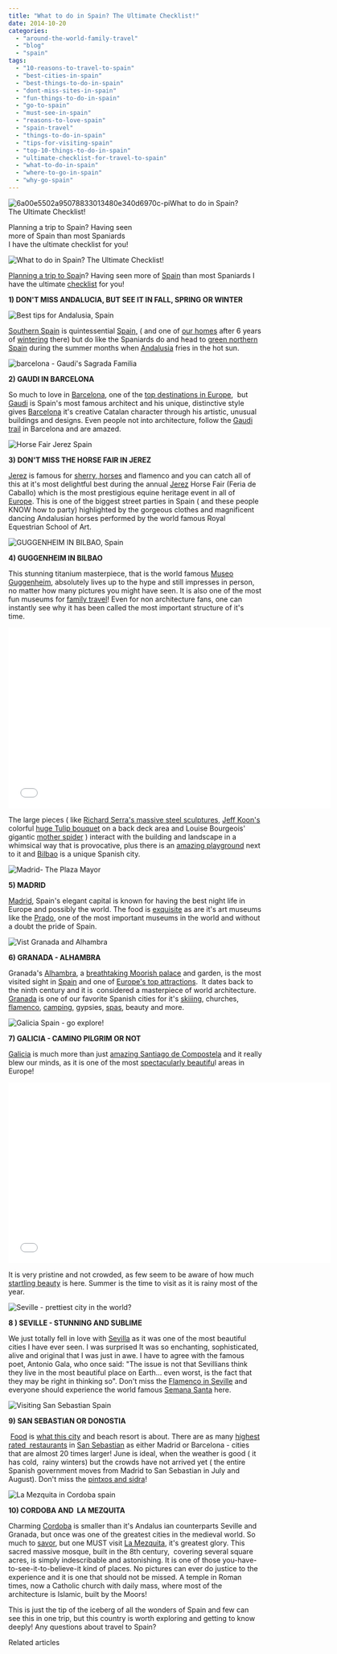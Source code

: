 ```yaml
---
title: "What to do in Spain? The Ultimate Checklist!"
date: 2014-10-20
categories: 
  - "around-the-world-family-travel"
  - "blog"
  - "spain"
tags: 
  - "10-reasons-to-travel-to-spain"
  - "best-cities-in-spain"
  - "best-things-to-do-in-spain"
  - "dont-miss-sites-in-spain"
  - "fun-things-to-do-in-spain"
  - "go-to-spain"
  - "must-see-in-spain"
  - "reasons-to-love-spain"
  - "spain-travel"
  - "things-to-do-in-spain"
  - "tips-for-visiting-spain"
  - "top-10-things-to-do-in-spain"
  - "ultimate-checklist-for-travel-to-spain"
  - "what-to-do-in-spain"
  - "where-to-go-in-spain"
  - "why-go-spain"
---
```


![6a00e5502a95078833013480e340d6970c-pi](https://pub-ac94b3f306b24c0dba4238943c97f2e1.r2.dev/6a00e5502a9507883301b7c6f5d309970b.jpg)What to do in Spain?  
The Ultimate Checklist!  
  
Planning a trip to Spain? Having seen  
more of Spain than most Spaniards  
I have the ultimate checklist for you!

<!--more-->  
![What to do in Spain? The Ultimate Checklist!](https://pub-ac94b3f306b24c0dba4238943c97f2e1.r2.dev/6a00e5502a9507883301bb079bb690970d.png)  
  
  
[Planning a trip to Spai](https://pub-ac94b3f306b24c0dba4238943c97f2e1.r2.dev/2011/05/best-southern-spain-holiday.html "planning a trip to spain")n? Having seen more of [Spain](https://pub-ac94b3f306b24c0dba4238943c97f2e1.r2.dev/2011/08/family-travel-spain-photo-andalusia.html "spain travel") than most Spaniards I have the ultimate [checklist](https://pub-ac94b3f306b24c0dba4238943c97f2e1.r2.dev/2009/11/whats-a-spain-winter-rental-like-extended-travel-digital-nomad-4hww-vacation-.html "How to rent a vacation home in spain") for you!  
  
**1) DON'T MISS ANDALUCIA, BUT SEE IT IN FALL, SPRING OR WINTER**  
  
![Best tips for Andalusia, Spain](https://pub-ac94b3f306b24c0dba4238943c97f2e1.r2.dev/6a00e5502a9507883301b7c6f68f59970b.png)  
  
[Southern Spain](https://pub-ac94b3f306b24c0dba4238943c97f2e1.r2.dev/2013/06/southern-spain-cave-houses.html "southern Spain cave houses") is quintessential [Spain,](https://pub-ac94b3f306b24c0dba4238943c97f2e1.r2.dev/spain/ "Spain travel tips") ( and one of [our homes](https://pub-ac94b3f306b24c0dba4238943c97f2e1.r2.dev/2010/06/family-travel-tips-in-spains-costa-del-sol-countryside-adventures-mediterranean-beaches-photography-.html "travel tips for costa del sol in spain") after 6 years of [wintering](https://pub-ac94b3f306b24c0dba4238943c97f2e1.r2.dev/2009/11/lifestyle-design-a-winter-in-spain-extendedtravel-digitalnomad-miniretirement-4hww-travel.html "How to winter in Spain") there) but do like the Spaniards do and head to [green northern Spain](https://pub-ac94b3f306b24c0dba4238943c97f2e1.r2.dev/2008/10/post-1.html "green northern spain") during the summer months when [Andalusia](https://pub-ac94b3f306b24c0dba4238943c97f2e1.r2.dev/2009/04/spain-stunning-semana-santa-easter-procession-in-andalusia-white-village.html "Andalusia - Easter procession, semana santa") fries in the hot sun.  
  
![barcelona - Gaudi's Sagrada Familia](https://pub-ac94b3f306b24c0dba4238943c97f2e1.r2.dev/6a00e5502a9507883301b8d08096c9970c.png)  
  
  
**2) GAUDI IN BARCELONA**  
  
So much to love in [Barcelona](https://pub-ac94b3f306b24c0dba4238943c97f2e1.r2.dev/2011/07/costa-brava-and-barcelona.html "travel to Barcelona and costa brava"), one of the [top destinations in Europe](https://pub-ac94b3f306b24c0dba4238943c97f2e1.r2.dev/2013/09/best-places-to-visit-in-europe.html "top destinations to visit in Europe"),  but [Gaudi](https://pub-ac94b3f306b24c0dba4238943c97f2e1.r2.dev/2007/05/more-gaudi-wond.html "Gaudi wonders in Barcelona") is Spain's most famous architect and his unique, distinctive style gives [Barcelona](https://pub-ac94b3f306b24c0dba4238943c97f2e1.r2.dev/2011/09/best-catalan-food-in-barcelona.html "Barcelona - best catalan food") it's creative Catalan character through his artistic, unusual buildings and designs. Even people not into architecture, follow the [Gaudi trail](https://pub-ac94b3f306b24c0dba4238943c97f2e1.r2.dev/2007/05/gaudis-sagrada.html "Gaudi trail ") in Barcelona and are amazed.  
  
![Horse Fair Jerez Spain](https://pub-ac94b3f306b24c0dba4238943c97f2e1.r2.dev/6a00e5502a9507883301b7c6f60207970b.png)  
  
  
**3) DON'T MISS THE HORSE FAIR IN JEREZ**  
  
[Jerez](https://pub-ac94b3f306b24c0dba4238943c97f2e1.r2.dev/2008/05/joys-of-the-roa.html "Jerez spain horse fair") is famous for [sherry, horses](https://pub-ac94b3f306b24c0dba4238943c97f2e1.r2.dev/2007/03/horses-and-sher.html "Jerez horse and sherry") and flamenco and you can catch all of this at it's most delightful best during the annual [Jerez](https://pub-ac94b3f306b24c0dba4238943c97f2e1.r2.dev/2007/03/jerez-lunch.html "Jerez best food in spain") Horse Fair (Feria de Caballo) which is the most prestigious equine heritage event in all of [Europe](https://pub-ac94b3f306b24c0dba4238943c97f2e1.r2.dev/2012/02/5-best-european-family-vacations.html "Best european family vacations"). This is one of the biggest street parties in Spain ( and these people KNOW how to party) highlighted by the gorgeous clothes and magnificent dancing Andalusian horses performed by the world famous Royal Equestrian School of Art.  
  
  
  
![GUGGENHEIM IN BILBAO, Spain](https://pub-ac94b3f306b24c0dba4238943c97f2e1.r2.dev/6a00e5502a9507883301bb079bb6ea970d.png)  
  
**4) GUGGENHEIM IN BILBAO**  
  
This stunning titanium masterpiece, that is the world famous [Museo Guggenheim](https://pub-ac94b3f306b24c0dba4238943c97f2e1.r2.dev/2009/06/wow-guggenheim-bilbao-.html "guggenheim in Bilbao spain review"), absolutely lives up to the hype and still impresses in person, no matter how many pictures you might have seen. It is also one of the most fun museums for [family travel](http://www.nytimes.com/1999/05/09/travel/frugal-traveler-food-too-is-an-art-in-bilbao.html)! Even for non architecture fans, one can instantly see why it has been called the most important structure of it's time.  
  

<iframe allowfullscreen frameborder="0" height="360" src="//www.youtube.com/embed/PlUGZt9w0GA?list=UUcMwuQFsEJfOct29ZTa0v8w" width="640"></iframe>

  
  
The large pieces ( like [Richard Serra's massive steel sculptures](http://www.guardian.co.uk/artanddesign/2005/jun/22/art), [Jeff Koon's](http://en.wikipedia.org/wiki/Jeff_Koons) colorful [huge Tulip bouquet](http://www.guggenheim.org/bilbao) on a back deck area and Louise Bourgeois' gigantic [mother spider](http://en.wikipedia.org/wiki/Maman) ) interact with the building and landscape in a whimsical way that is provocative, plus there is an [amazing playground](https://pub-ac94b3f306b24c0dba4238943c97f2e1.r2.dev/2009/07/-best-playground-in-europe-guggenheim-in-bilbao-spain-more.html "best playground in europe") next to it and [Bilbao](https://pub-ac94b3f306b24c0dba4238943c97f2e1.r2.dev/2009/06/basque-folk-dancing-in-bilbao-spain.html "Bilbao spain and basque dancing") is a unique Spanish city.  
  
![Madrid- The Plaza Mayor ](https://pub-ac94b3f306b24c0dba4238943c97f2e1.r2.dev/6a00e5502a9507883301b8d08002a5970c.png)  
  
**5) MADRID**  
  
[Madrid](https://pub-ac94b3f306b24c0dba4238943c97f2e1.r2.dev/2007/04/taste-of-madrid.html "madrid visiting tips"), Spain's elegant capital is known for having the best night life in Europe and possibly the world. The food is [exquisite](https://pub-ac94b3f306b24c0dba4238943c97f2e1.r2.dev/2007/04/botin-restauran.html "food in Madrid like Biotin restaurant") as are it's art museums like the [Prado,](https://pub-ac94b3f306b24c0dba4238943c97f2e1.r2.dev/2007/04/prado-play.html "Visiting Prado in Madrid with kids") one of the most important museums in the world and without a doubt the pride of Spain.  
  
![Vist Granada and Alhambra](https://pub-ac94b3f306b24c0dba4238943c97f2e1.r2.dev/6a00e5502a9507883301bb079bb30d970d.png)  
  
**6) GRANADA - ALHAMBRA**  
  
Granada's [Alhambra](https://pub-ac94b3f306b24c0dba4238943c97f2e1.r2.dev/2007/03/la-alhambra.html "Alhambra in Granada travel "), a [breathtaking Moorish palace](https://pub-ac94b3f306b24c0dba4238943c97f2e1.r2.dev/2013/07/-alhambra-moorish-palace-in-granada-with-gypsy-guitar.html "moorish palace and gypsy guitar") and garden, is the most visited sight in [Spain](https://pub-ac94b3f306b24c0dba4238943c97f2e1.r2.dev/2013/01/travel-to-spain-kids-tips.html "travel to spain") and one of [Europe's top attractions](https://pub-ac94b3f306b24c0dba4238943c97f2e1.r2.dev/2012/02/5-best-european-family-vacations.html "Best European vacations").  It dates back to the ninth century and it is  considered a masterpiece of world architecture. [Granada](https://pub-ac94b3f306b24c0dba4238943c97f2e1.r2.dev/2008/12/grace-gratitude.html "visiting granada") is one of our favorite Spanish cities for it's [skiiing](https://pub-ac94b3f306b24c0dba4238943c97f2e1.r2.dev/2012/12/skiing-in-southern-spain.html "skiing in southern spain"), churches, [flamenco](https://pub-ac94b3f306b24c0dba4238943c97f2e1.r2.dev/2008/04/flamenco.html "flamenco in spain"), [camping](https://pub-ac94b3f306b24c0dba4238943c97f2e1.r2.dev/2013/01/camping-spain.html "camping spain"), gypsies, [spas](https://pub-ac94b3f306b24c0dba4238943c97f2e1.r2.dev/2010/03/ahh-arab-baths-andalusia-spa-malaga-granada-benalmedena-massage-hotspringsthemal-water-roman.html "arab baths and spas in southern spain"), beauty and more.  
  
![Galicia Spain - go explore!](https://pub-ac94b3f306b24c0dba4238943c97f2e1.r2.dev/6a00e5502a9507883301b7c6f68b87970b.png)  
  
  
**7) GALICIA - CAMINO PILGRIM OR NOT**  
  
[Galicia](https://pub-ac94b3f306b24c0dba4238943c97f2e1.r2.dev/2008/09/gorgeous-galici.html "galica travel tips") is much more than just [amazing Santiago de Compostela](https://pub-ac94b3f306b24c0dba4238943c97f2e1.r2.dev/2008/08/santiago-de-com.html "santiago de compestella tips") and it really blew our minds, as it is one of the most [spectacularly beautifu](https://pub-ac94b3f306b24c0dba4238943c97f2e1.r2.dev/2008/09/more-galician-b.html "galicia spain tips")l areas in Europe!  
  

<iframe allowfullscreen frameborder="0" height="360" src="//www.youtube.com/embed/TnqpoELmDbM?list=UUcMwuQFsEJfOct29ZTa0v8w" width="640"></iframe>

  
  
It is very pristine and not crowded, as few seem to be aware of how much [startling beauty](http://query.nytimes.com/gst/fullpage.html?res=9A03EFDB143EF934A15757C0A961958260) is here. Summer is the time to visit as it is rainy most of the year.  
  
![Seville  - prettiest city in the world?](https://pub-ac94b3f306b24c0dba4238943c97f2e1.r2.dev/6a00e5502a9507883301b8d0800926970c.png)  
  
  
**8 ) SEVILLE - STUNNING AND SUBLIME**  
  
We just totally fell in love with [Sevilla](https://pub-ac94b3f306b24c0dba4238943c97f2e1.r2.dev/2007/03/ole-sublime-sev.html "seville - prettiest city") as it was one of the most beautiful cities I have ever seen. I was surprised It was so enchanting, sophisticated, alive and original that I was just in awe. I have to agree with the famous poet, Antonio Gala, who once said: "The issue is not that Sevillians think they live in the most beautiful place on Earth... even worst, is the fact that they may be right in thinking so". Don't miss the [Flamenco in Seville](https://pub-ac94b3f306b24c0dba4238943c97f2e1.r2.dev/2007/03/flamenco-in-sev.html "flamenco in seville, where to see it best") and everyone should experience the world famous [Semana Santa](https://pub-ac94b3f306b24c0dba4238943c97f2e1.r2.dev/2007/03/semana-santa-in.html "semana santa in seville is world famous") here.  
  
  
![Visiting San Sebastian Spain](https://pub-ac94b3f306b24c0dba4238943c97f2e1.r2.dev/6a00e5502a9507883301b7c6f68bfe970b.png)  
  
  
  
**9) SAN SEBASTIAN OR DONOSTIA**  
  
 [Food](https://pub-ac94b3f306b24c0dba4238943c97f2e1.r2.dev/2009/07/food-shopping-san-sebastian-spain-unusual-markets-europe.html "food shopping in San Sebastian") is [what this city](http://www.guardian.co.uk/lifeandstyle/2005/mar/13/foodanddrink.shopping2) and beach resort is about. There are as many [highest rated  restaurants](http://epicureanways.com/comments/spain-scores-high-on-worlds-50-best-restaurants-list/) in [San Sebastian](https://pub-ac94b3f306b24c0dba4238943c97f2e1.r2.dev/2009/07/seaside-resort-san-sebastian-spain-donostia.html "San sebastian travel tips") as either Madrid or Barcelona - cities that are almost 20 times larger! June is ideal, when the weather is good ( it has cold,  rainy winters) but the crowds have not arrived yet ( the entire Spanish government moves from Madrid to San Sebastian in July and August). Don't miss the [pintxos and sidra](https://pub-ac94b3f306b24c0dba4238943c97f2e1.r2.dev/2009/08/san-sebastian-tapas-pintxos-pinchos-spain-best-basque-food-for-foodies-vacation-.html "basque food in san sebastian tapas")!  
  
![La Mezquita in Cordoba spain](https://pub-ac94b3f306b24c0dba4238943c97f2e1.r2.dev/6a00e5502a9507883301bb079bb160970d.png)  
  
  
**10) CORDOBA AND  LA MEZQUITA**  
  
Charming [Cordoba](https://pub-ac94b3f306b24c0dba4238943c97f2e1.r2.dev/2008/04/cordoba.html "visit cordoba spain") is smaller than it's Andalus ian counterparts Seville and Granada, but once was one of the greatest cities in the medieval world. So much to [savor](https://pub-ac94b3f306b24c0dba4238943c97f2e1.r2.dev/2007/03/el-caballo-rojo.html "Cordoba spain where to eat"), but one MUST visit [La Mezquita](https://pub-ac94b3f306b24c0dba4238943c97f2e1.r2.dev/2007/03/la-mezquita.html "La Mezquita in Cordoba, why go"), it's greatest glory. This sacred massive mosque, built in the 8th century,  covering several square acres, is simply indescribable and astonishing. It is one of those you-have-to-see-it-to-believe-it kind of places. No pictures can ever do justice to the experience and it is one that should not be missed. A temple in Roman times, now a Catholic church with daily mass, where most of the architecture is Islamic, built by the Moors!  
  
This is just the tip of the iceberg of all the wonders of Spain and few can see this in one trip, but this country is worth exploring and getting to know deeply! Any questions about travel to Spain?  
  

Related articles

